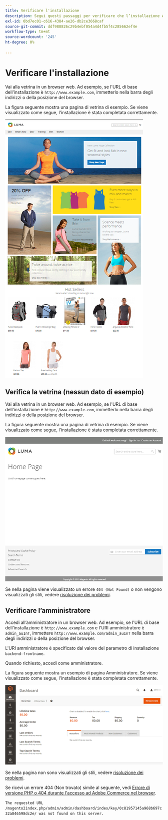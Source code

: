 ```yaml
---
title: Verificare l'installazione
description: Segui questi passaggi per verificare che l’installazione Adobe Commerce on-premise sia andata a buon fine.
exl-id: 0bd7ec01-c616-4384-ae26-db2ce3668caf
source-git-commit: ddf988826c29b4ebf054a4d4fb5f4c285662ef4e
workflow-type: tm+mt
source-wordcount: '245'
ht-degree: 0%

---
```


# Verificare l&#39;installazione

Vai alla vetrina in un browser web. Ad esempio, se l&#39;URL di base dell&#39;installazione è `http://www.example.com`, immetterlo nella barra degli indirizzi o della posizione del browser.

La figura seguente mostra una pagina di vetrina di esempio. Se viene visualizzato come segue, l&#39;installazione è stata completata correttamente.

![Vetrina con tema Luma](../../assets/installation/install-success_store-luma.png)

## Verifica la vetrina (nessun dato di esempio)

Vai alla vetrina in un browser web. Ad esempio, se l&#39;URL di base dell&#39;installazione è `http://www.example.com`, immetterlo nella barra degli indirizzi o della posizione del browser.

La figura seguente mostra una pagina di vetrina di esempio. Se viene visualizzato come segue, l&#39;installazione è stata completata correttamente.

![Storefront che verifica la corretta installazione](../../assets/installation/install-success_store.png)

Se nella pagina viene visualizzato un errore `404 (Not Found)` o non vengono visualizzati gli stili, vedere [risoluzione dei problemi](https://support.magento.com/hc/en-us/articles/360032994352).

## Verificare l’amministratore

Accedi all’amministratore in un browser web. Ad esempio, se l&#39;URL di base dell&#39;installazione è `http://www.example.com` e l&#39;URI amministratore è `admin_au1nT`, immettere `http://www.example.com/admin_au1nT` nella barra degli indirizzi o della posizione del browser.

L&#39;URI amministratore è specificato dal valore del parametro di installazione `backend-frontname`.

Quando richiesto, accedi come amministratore.

La figura seguente mostra un esempio di pagina Amministratore. Se viene visualizzato come segue, l&#39;installazione è stata completata correttamente.

![Amministratore che verifica la corretta installazione](../../assets/installation/install_success_admin.png)

Se nella pagina non sono visualizzati gli stili, vedere [risoluzione dei problemi](https://support.magento.com/hc/en-us/articles/360032994352).

Se ricevi un errore 404 (Non trovato) simile al seguente, vedi [Errore di versione PHP o 404 durante l&#39;accesso ad Adobe Commerce nel browser](https://support.magento.com/hc/en-us/articles/360033117152).

`The requested URL /magento2index.php/admin/admin/dashboard/index/key/0c81957145a968b697c32a846598dc2e/ was not found on this server.`
